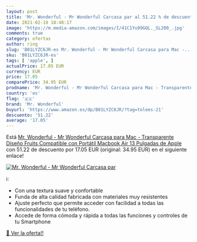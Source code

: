 ```yaml
---
layout: post
title: 'Mr. Wonderful - Mr Wonderful Carcasa par al 51.22 % de descuento'
date: 2021-02-18 18:48:17
image: 'https://m.media-amazon.com/images/I/41C1Yu99GQL._SL200_.jpg'
comments: true
category: ofertas
author: ring
slug: 'B01LYZC6JR-es Mr. Wonderful - Mr Wonderful Carcasa para Mac -...'
sku: 'B01LYZC6JR-es'
tags: [ 'apple', ]
actualPrice: 17.05 EUR
currency: EUR
price: 17.05
comparePrice: 34.95 EUR
prodname: 'Mr. Wonderful - Mr Wonderful Carcasa para Mac - Transparente  Diseño Fruits  Compatible con Portátil Macbook Air 13   Pulgadas de Apple'
country: 'es'
flag: '🇪🇸'
brand: 'Mr. Wonderful'
buyurl: 'https://www.amazon.es/dp/B01LYZC6JR/?tag=tolees-21'
descuento: '51.22'
average: '17.05'
---
```


Está [Mr. Wonderful - Mr Wonderful Carcasa para Mac - Transparente  Diseño Fruits  Compatible con Portátil Macbook Air 13   Pulgadas de Apple](https://www.amazon.es/dp/B01LYZC6JR/?tag=tolees-21) con 51.22 de descuento por 17.05 EUR (original: 34.95 EUR) en el siguiente enlace!

[![Mr. Wonderful - Mr Wonderful Carcasa par](https://m.media-amazon.com/images/I/41C1Yu99GQL._SL200_.jpg)](https://www.amazon.es/dp/B01LYZC6JR/?tag=tolees-21)

ℹ️:

- Con una textura suave y confortable
- Funda de alta calidad fabricada con materiales muy resistentes
- Ajuste perfecto que permite acceder con facilidad a todas las funcionalidades de tu teléfono.
- Accede de forma cómoda y rápida a todas las funciones y controles de tu Smartphone

[🛒 Ver la oferta!!](https://www.amazon.es/dp/B01LYZC6JR/?tag=tolees-21)
